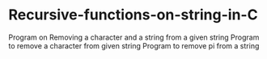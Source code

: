 # Recursive-functions-on-string-in-C
Program on Removing a character and a string from a given string
Program to remove a character from given string 
Program to remove pi from a string
